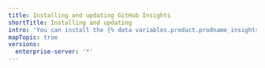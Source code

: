 ```yaml
---
title: Installing and updating GitHub Insights
shortTitle: Installing and updating
intro: 'You can install the {% data variables.product.prodname_insights %} application and update the application to the latest version.'
mapTopic: true
versions:
  enterprise-server: '*'
---
```


